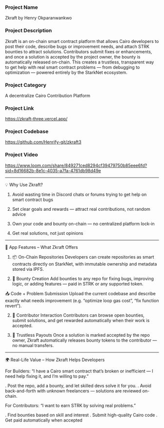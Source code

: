 ### Project Name
Zkraft by Henry Okparanwankwo

### Project Description
Zkraft is an on-chain smart contract platform that allows Cairo developers to post their code, describe bugs or improvement needs, and attach STRK bounties to attract solutions. Contributors submit fixes or enhancements, and once a solution is accepted by the project owner, the bounty is automatically released on-chain. This creates a trustless, transparent way to get help with real smart contract problems — from debugging to optimization — powered entirely by the StarkNet ecosystem.

### Project Category
A decentralize Cairo Contribution Platform

### Project Link
https://zkraft-three.vercel.app/

### Project Codebase
https://github.com/Henrify-git/zkraft3

### Project Video
https://www.loom.com/share/849271ced8294cf39479750b85eee6fd?sid=8d16682b-8e1c-4035-a7fa-4761db98d49e


----------------------------------------------------------------------------------------------

💡 Why Use Zkraft?
1. Avoid wasting time in Discord chats or forums trying to get help on smart contract bugs

2. Set clear goals and rewards — attract real contributions, not random advice

3. Own your code and bounty on-chain — no centralized platform lock-in
4. Get real solutions, not just opinions

-----------------------------------------------------------------------------------------

🔧 App Features – What Zkraft Offers

1. 📦 On-Chain Repositories
Developers can create repositories as smart contracts directly on StarkNet, with immutable ownership and metadata stored via IPFS.

2. 🎯 Bounty Creation
Add bounties to any repo for fixing bugs, improving logic, or adding features — paid in STRK or any supported token.

📤 Code + Problem Submission
Upload the current codebase and describe exactly what needs improvement (e.g. “optimize loop gas cost”, “fix function revert”).

2. 👥 Contributor Interaction
Contributors can browse open bounties, submit solutions, and get rewarded automatically when their work is accepted.

3. 🔐 Trustless Payouts
Once a solution is marked accepted by the repo owner, Zkraft automatically releases bounty tokens to the contributor — no manual transfers.

-----------------------------------------------------------------------------------------


🌍 Real-Life Value – How Zkraft Helps Developers

For Builders:
“I have a Cairo smart contract that’s broken or inefficient — I need help fixing it, and I’m willing to pay.”

. Post the repo, add a bounty, and let skilled devs solve it for you.
.  Avoid back-and-forth with unknown freelancers — solutions are reviewed on-chain.



For Contributors:
“I want to earn STRK by solving real problems.”

. Find bounties based on skill and interest
. Submit high-quality Cairo code
. Get paid automatically when accepted
